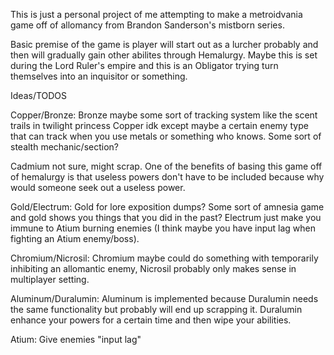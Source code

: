 This is just a personal project of me attempting to make a metroidvania game off of allomancy from Brandon Sanderson's mistborn series.

Basic premise of the game is player will start out as a lurcher probably and then will gradually gain other abilites through Hemalurgy. Maybe this is set during the Lord Ruler's empire and this is an Obligator trying turn themselves into an inquisitor or something.

Ideas/TODOS

Copper/Bronze: Bronze maybe some sort of tracking system like the scent trails in twilight princess Copper idk except maybe a certain enemy type that can track when you use metals or something who knows. Some sort of stealth mechanic/section?

Cadmium not sure, might scrap. One of the benefits of basing this game off of hemalurgy is that useless powers don't have to be included because why would someone seek out a useless power.

Gold/Electrum: Gold for lore exposition dumps? Some sort of amnesia game and gold shows you things that you did in the past? Electrum just make you immune to Atium burning enemies (I think maybe you have input lag when fighting an Atium enemy/boss).

Chromium/Nicrosil: Chromium maybe could do something with temporarily inhibiting an allomantic enemy, Nicrosil probably only makes sense in multiplayer setting.

Aluminum/Duralumin: Aluminum is implemented because Duralumin needs the same  functionality but probably will end up scrapping it. Duralumin enhance your powers for a certain time and then wipe your abilities.

Atium: Give enemies "input lag"
